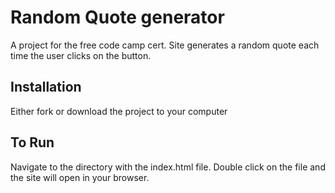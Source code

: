 # Random Quote generator
A project for the free code camp cert. Site generates a random quote each time the user clicks on the button.

## Installation
Either fork or download the project to your computer

## To Run
Navigate to the directory with the index.html file. Double click on the file and the site will open in your browser.